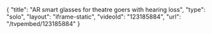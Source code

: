 {
    "title": "AR smart glasses for theatre goers with hearing loss",
    "type": "solo",
    "layout": "iframe-static",
    "videoId": "123185884",
    "url": "\/tvpembed\/123185884"
}